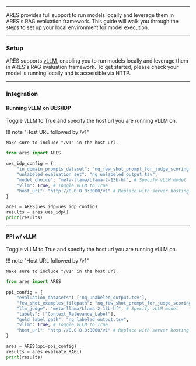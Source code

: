 <hr>

ARES provides full support to run models locally and leverage them in ARES's RAG evaluation framework. This guide will walk you through the steps to set up your local environment for model execution.

<hr>

### Setup

ARES supports [vLLM](https://docs.vllm.ai/en/latest/), enabling you to run models locally and leverage them in ARES's RAG evaluation framework. To get started, please check your model is running locally and is accessible via HTTP.

<hr>

### Integration 

#### Running vLLM on UES/IDP

Toggle vLLM to True and specify the host url you are running vLLM on. 

!!! note "Host URL followed by /v1" 
    
    Make sure to include "/v1" in the host url.
    

```python
from ares import ARES

ues_idp_config = {
    "in_domain_prompts_dataset": "nq_few_shot_prompt_for_judge_scoring.tsv",
    "unlabeled_evaluation_set": "nq_unlabeled_output.tsv", 
    "model_choice": "meta-llama/Llama-2-13b-hf", # Specify vLLM model
    "vllm": True, # Toggle vLLM to True 
    "host_url": "http://0.0.0.0:8000/v1" # Replace with server hosting model followed by "/v1"
} 

ares = ARES(ues_idp=ues_idp_config)
results = ares.ues_idp()
print(results)
```

<hr>

#### PPI w/ vLLM

Toggle vLLM to True and specify the host url you are running vLLM on. 

!!! note "Host URL followed by /v1" 
    
    Make sure to include "/v1" in the host url.
    

```python
from ares import ARES

ppi_config = { 
    "evaluation_datasets": ['nq_unabeled_output.tsv'], 
    "few_shot_examples_filepath": "nq_few_shot_prompt_for_judge_scoring.tsv",
    "llm_judge": "meta-llama/Llama-2-13b-hf", # Specify vLLM model
    "labels": ["Context_Relevance_Label"], 
    "gold_label_path": "nq_labeled_output.tsv",
    "vllm": True, # Toggle vLLM to True 
    "host_url": "http://0.0.0.0:8000/v1" # Replace with server hosting model followed by "/v1"
}

ares = ARES(ppi=ppi_config)
results = ares.evaluate_RAG()
print(results)
```

<br>
